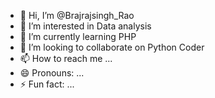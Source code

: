 - 👋 Hi, I’m @Brajrajsingh_Rao
- 👀 I’m interested in Data analysis
- 🌱 I’m currently learning PHP
- 💞️ I’m looking to collaborate on Python Coder
- 📫 How to reach me ...
- 😄 Pronouns: ...
- ⚡ Fun fact: ...

<!---
Brajraj1606/Brajraj1606 is a ✨ special ✨ repository because its `README.md` (this file) appears on your GitHub profile.
You can click the Preview link to take a look at your changes.
--->
